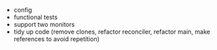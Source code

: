 - config
- functional tests
- support two monitors
- tidy up code (remove clones, refactor reconciler, refactor main, make references to avoid repetition)
